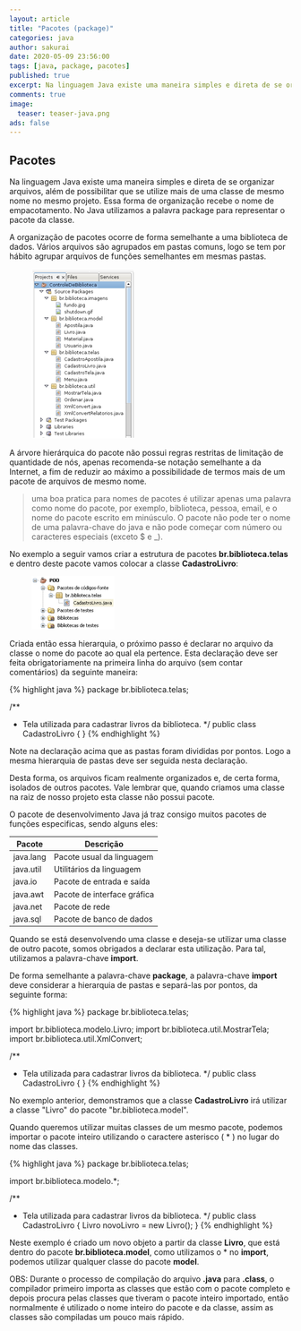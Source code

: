 ```yaml
---
layout: article
title: "Pacotes (package)"
categories: java
author: sakurai
date: 2020-05-09 23:56:00
tags: [java, package, pacotes]
published: true
excerpt: Na linguagem Java existe uma maneira simples e direta de se organizar arquivos de código-fonte.
comments: true
image:
  teaser: teaser-java.png
ads: false
---
```


## Pacotes

Na linguagem Java existe uma maneira simples e direta de se organizar arquivos, além de possibilitar que se utilize mais de uma classe de mesmo nome no mesmo projeto. Essa forma de organização recebe o nome de empacotamento. No Java utilizamos a palavra package para representar o pacote da classe.

A organização de pacotes ocorre de forma semelhante a uma biblioteca de dados. Vários arquivos são agrupados em pastas comuns, logo se tem por hábito agrupar arquivos de funções semelhantes em mesmas pastas.

<figure>
    <a href="/images/2020-05-09-java-pacotes-01.png"><img src="/images/2020-05-09-java-pacotes-01.png" alt="Organização em pacotes."></a>
</figure>

A árvore hierárquica do pacote não possui regras restritas de limitação de quantidade de nós, apenas recomenda-se notação semelhante a da Internet, a fim de reduzir ao máximo a possibilidade de termos mais de um pacote de arquivos de mesmo nome.

> uma boa pratica para nomes de pacotes é utilizar apenas uma palavra como nome do pacote, por exemplo, biblioteca, pessoa, email, e o nome do pacote escrito em minúsculo. O pacote não pode ter o nome de uma palavra-chave do java e não pode começar com número ou caracteres especiais (exceto $ e _).

No exemplo a seguir vamos criar a estrutura de pacotes **br.biblioteca.telas** e dentro deste pacote vamos colocar a classe **CadastroLivro**:

<figure>
    <a href="/images/2020-05-09-java-pacotes-02.png"><img src="/images/2020-05-09-java-pacotes-02.png" alt="Organização em pacotes."></a>
</figure>

Criada então essa hierarquia, o próximo passo é declarar no arquivo da classe o nome do pacote ao qual ela pertence. Esta declaração deve ser feita obrigatoriamente na primeira linha do arquivo (sem contar comentários) da seguinte maneira:

{% highlight java %}
package br.biblioteca.telas;

/**
 * Tela utilizada para cadastrar livros da biblioteca.
 */
public class CadastroLivro {
}
{% endhighlight %}

Note na declaração acima que as pastas foram divididas por pontos. Logo a mesma hierarquia de pastas deve ser seguida nesta declaração.

Desta forma, os arquivos ficam realmente organizados e, de certa forma, isolados de outros pacotes. Vale lembrar que, quando criamos uma classe na raiz de nosso projeto esta classe não possui pacote.

O pacote de desenvolvimento Java já traz consigo muitos pacotes de funções especificas, sendo alguns eles:

| Pacote    | Descrição                   |
| --------- | --------------------------- |
| java.lang	| Pacote usual da linguagem   |
| java.util	| Utilitários da linguagem    |
| java.io   | Pacote de entrada e saída   |
| java.awt  | Pacote de interface gráfica |
| java.net  | Pacote de rede              |
| java.sql  | Pacote de banco de dados    |

Quando se está desenvolvendo uma classe e deseja-se utilizar uma classe de outro pacote, somos obrigados a declarar esta utilização. Para tal, utilizamos a palavra-chave **import**.

De forma semelhante a palavra-chave **package**, a palavra-chave **import** deve considerar a hierarquia de pastas e separá-las por pontos, da seguinte forma:

{% highlight java %}
package br.biblioteca.telas;

import br.biblioteca.modelo.Livro;
import br.biblioteca.util.MostrarTela;
import br.biblioteca.util.XmlConvert;

/**
 * Tela utilizada para cadastrar livros da biblioteca.
 */
public class CadastroLivro {
}
{% endhighlight %}

No exemplo anterior, demonstramos que a classe **CadastroLivro** irá utilizar a classe "Livro" do pacote "br.biblioteca.model".

Quando queremos utilizar muitas classes de um mesmo pacote, podemos importar o pacote inteiro utilizando o caractere asterisco ( * ) no lugar do nome das classes.

{% highlight java %}
package br.biblioteca.telas;

import br.biblioteca.modelo.*;

/**
 * Tela utilizada para cadastrar livros da biblioteca.
 */
public class CadastroLivro {
    Livro novoLivro = new Livro();
}
{% endhighlight %}

Neste exemplo é criado um novo objeto a partir da classe **Livro**, que está dentro do pacote **br.biblioteca.model**, como utilizamos o * no **import**, podemos utilizar qualquer classe do pacote **model**.

OBS: Durante o processo de compilação do arquivo **.java** para **.class**, o compilador primeiro importa as classes que estão com o pacote completo e depois procura pelas classes que tiveram o pacote inteiro importado, então normalmente é utilizado o nome inteiro do pacote e da classe, assim as classes são compiladas um pouco mais rápido.

